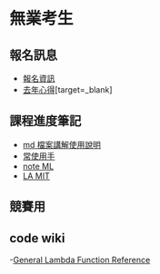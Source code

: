 無業考生
===

報名訊息
---
- [報名資訊](/yczCtnGpQ9GVKdDH59_mew)
- [去年心得](https://medium.com/@ethan1126.ilink/shopee-code-league-2020%E8%9D%A6%E7%9A%AE%E6%95%B8%E6%93%9A%E7%AB%B6%E8%B3%BD%E7%B3%BB%E5%88%97%E8%B3%BD%E5%8F%83%E8%B3%BD%E5%BF%83%E5%BE%97-%E4%BA%9E%E5%A4%AA%E5%8D%8015th%E5%81%9A%E6%B3%95%E5%88%86%E4%BA%AB-6d228b681935)[target=_blank]

課程進度筆記
---

- [md 檔案講解使用說明](/s/features)
- [常使用手](/QujCNlx6TzWiXKXrISfgzg)
- [note ML](/_tiHLNpKQuGqlmOs9pzUAQ)
- [LA MIT](/@shaoeChen/SJAKcrQYr/https%3A%2F%2Fhackmd.io%2F%40shaoeChen%2FBkl3yXMdS)

競賽用
---

code wiki 
---
-[General Lambda Function Reference](/s9dUF5YpSpiY1jXxwljlIQ)
